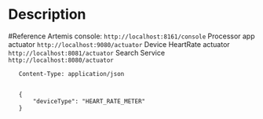 # Description



#Reference
Artemis console:
```http://localhost:8161/console```
Processor app actuator
```http://localhost:9080/actuator```
Device HeartRate actuator
```http://localhost:8081/actuator```
Search Service
```http://localhost:8080/actuator```

```POST http://localhost:8080/api/v1/search
   Content-Type: application/json
   
   
   {
       "deviceType": "HEART_RATE_METER"
   }
   
```